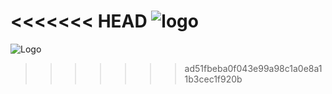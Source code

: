 <<<<<<< HEAD
![logo](https://github.com/TheBounty/Core/wiki/images/logo.png)
=======
![Logo](https://github.com/TheBounty/Core/wiki/images/logo.png)
>>>>>>> ad51fbeba0f043e99a98c1a0e8a11b3cec1f920b
